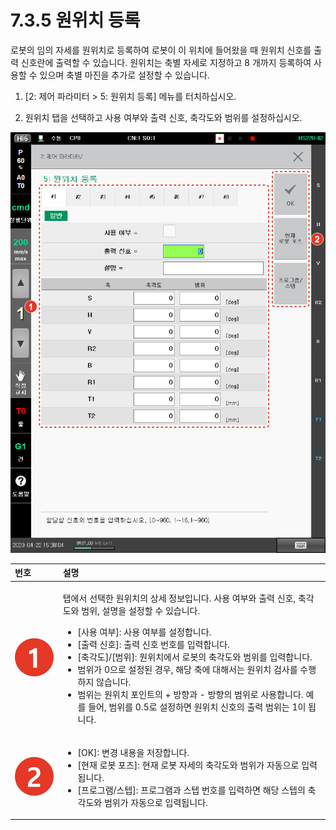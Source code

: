 # 7.3.5 원위치 등록

로봇의 임의 자세를 원위치로 등록하여 로봇이 이 위치에 들어왔을 때 원위치 신호를 출력 신호란에 출력할 수 있습니다. 원위치는 축별 자세로 지정하고 8 개까지 등록하여 사용할 수 있으며 축별 마진을 추가로 설정할 수 있습니다.

1.	\[2: 제어 파라미터 &gt; 5: 원위치 등록\] 메뉴를 터치하십시오.

2.	원위치 탭을 선택하고 사용 여부와 출력 신호, 축각도와 범위를 설정하십시오.

![](../../.gitbook/assets/image%20%28124%29.png)

<table>
  <thead>
    <tr>
      <th style="text-align:left">&#xBC88;&#xD638;</th>
      <th style="text-align:left">&#xC124;&#xBA85;</th>
    </tr>
  </thead>
  <tbody>
    <tr>
      <td style="text-align:left">
        <img src="../../.gitbook/assets/c1.png" alt/>
      </td>
      <td style="text-align:left">
        <p>&#xD0ED;&#xC5D0;&#xC11C; &#xC120;&#xD0DD;&#xD55C; &#xC6D0;&#xC704;&#xCE58;&#xC758;
          &#xC0C1;&#xC138; &#xC815;&#xBCF4;&#xC785;&#xB2C8;&#xB2E4;. &#xC0AC;&#xC6A9;
          &#xC5EC;&#xBD80;&#xC640; &#xCD9C;&#xB825; &#xC2E0;&#xD638;, &#xCD95;&#xAC01;&#xB3C4;&#xC640;
          &#xBC94;&#xC704;, &#xC124;&#xBA85;&#xC744; &#xC124;&#xC815;&#xD560; &#xC218;
          &#xC788;&#xC2B5;&#xB2C8;&#xB2E4;.</p>
        <ul>
          <li>[&#xC0AC;&#xC6A9; &#xC5EC;&#xBD80;]: &#xC0AC;&#xC6A9; &#xC5EC;&#xBD80;&#xB97C;
            &#xC124;&#xC815;&#xD569;&#xB2C8;&#xB2E4;.</li>
          <li>[&#xCD9C;&#xB825; &#xC2E0;&#xD638;]: &#xCD9C;&#xB825; &#xC2E0;&#xD638;
            &#xBC88;&#xD638;&#xB97C; &#xC785;&#xB825;&#xD569;&#xB2C8;&#xB2E4;.</li>
          <li>[&#xCD95;&#xAC01;&#xB3C4;]/[&#xBC94;&#xC704;]: &#xC6D0;&#xC704;&#xCE58;&#xC5D0;&#xC11C;
            &#xB85C;&#xBD07;&#xC758; &#xCD95;&#xAC01;&#xB3C4;&#xC640; &#xBC94;&#xC704;&#xB97C;
            &#xC785;&#xB825;&#xD569;&#xB2C8;&#xB2E4;.</li>
          <li>&#xBC94;&#xC704;&#xAC00; 0&#xC73C;&#xB85C; &#xC124;&#xC815;&#xB41C; &#xACBD;&#xC6B0;,
            &#xD574;&#xB2F9; &#xCD95;&#xC5D0; &#xB300;&#xD574;&#xC11C;&#xB294; &#xC6D0;&#xC704;&#xCE58;
            &#xAC80;&#xC0AC;&#xB97C; &#xC218;&#xD589;&#xD558;&#xC9C0; &#xC54A;&#xC2B5;&#xB2C8;&#xB2E4;.</li>
          <li>&#xBC94;&#xC704;&#xB294; &#xC6D0;&#xC704;&#xCE58; &#xD3EC;&#xC778;&#xD2B8;&#xC758;
            + &#xBC29;&#xD5A5;&#xACFC; - &#xBC29;&#xD5A5;&#xC758; &#xBC94;&#xC704;&#xB85C;
            &#xC0AC;&#xC6A9;&#xD569;&#xB2C8;&#xB2E4;. &#xC608;&#xB97C; &#xB4E4;&#xC5B4;,
            &#xBC94;&#xC704;&#xB97C; 0.5&#xB85C; &#xC124;&#xC815;&#xD558;&#xBA74; &#xC6D0;&#xC704;&#xCE58;
            &#xC2E0;&#xD638;&#xC758; &#xCD9C;&#xB825; &#xBC94;&#xC704;&#xB294; 1&#xC774;
            &#xB429;&#xB2C8;&#xB2E4;.</li>
        </ul>
      </td>
    </tr>
    <tr>
      <td style="text-align:left">
        <img src="../../.gitbook/assets/c2.png" alt/>
      </td>
      <td style="text-align:left">
        <ul>
          <li>[OK]: &#xBCC0;&#xACBD; &#xB0B4;&#xC6A9;&#xC744; &#xC800;&#xC7A5;&#xD569;&#xB2C8;&#xB2E4;.</li>
          <li>[&#xD604;&#xC7AC; &#xB85C;&#xBD07; &#xD3EC;&#xC988;]: &#xD604;&#xC7AC;
            &#xB85C;&#xBD07; &#xC790;&#xC138;&#xC758; &#xCD95;&#xAC01;&#xB3C4;&#xC640;
            &#xBC94;&#xC704;&#xAC00; &#xC790;&#xB3D9;&#xC73C;&#xB85C; &#xC785;&#xB825;&#xB429;&#xB2C8;&#xB2E4;.</li>
          <li>[&#xD504;&#xB85C;&#xADF8;&#xB7A8;/&#xC2A4;&#xD15D;]: &#xD504;&#xB85C;&#xADF8;&#xB7A8;&#xACFC;
            &#xC2A4;&#xD15D; &#xBC88;&#xD638;&#xB97C; &#xC785;&#xB825;&#xD558;&#xBA74;
            &#xD574;&#xB2F9; &#xC2A4;&#xD15D;&#xC758; &#xCD95;&#xAC01;&#xB3C4;&#xC640;
            &#xBC94;&#xC704;&#xAC00; &#xC790;&#xB3D9;&#xC73C;&#xB85C; &#xC785;&#xB825;&#xB429;&#xB2C8;&#xB2E4;.</li>
        </ul>
      </td>
    </tr>
  </tbody>
</table>

